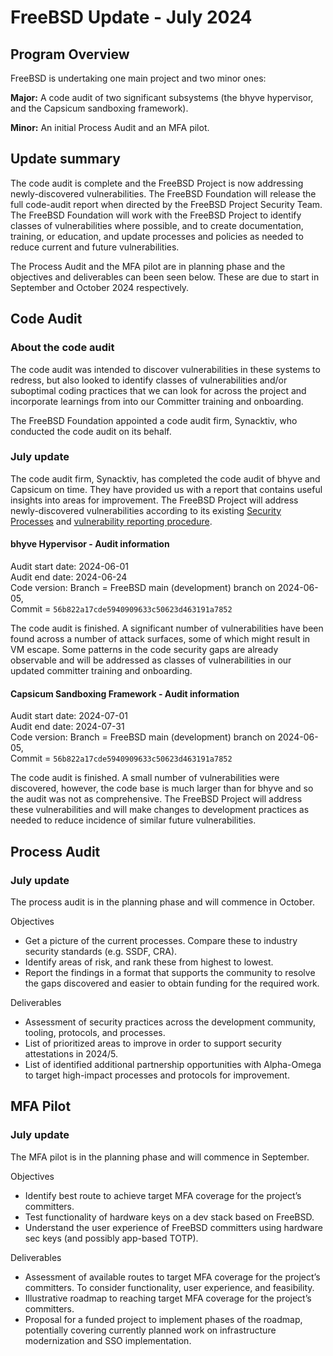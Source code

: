 # FreeBSD Update - July 2024

## Program Overview
FreeBSD is undertaking one main project and two minor ones:

**Major:** A code audit of two significant subsystems (the bhyve hypervisor, and the Capsicum sandboxing framework).

**Minor:** An initial Process Audit and an MFA pilot.

## Update summary
The code audit is complete and the FreeBSD Project is now addressing newly-discovered vulnerabilities. The FreeBSD Foundation will release the full code-audit report when directed by the FreeBSD Project Security Team. The FreeBSD Foundation will work with the FreeBSD Project to identify classes of vulnerabilities where possible, and to create documentation, training, or education, and update processes and policies as needed to reduce current and future vulnerabilities.

The Process Audit and the MFA pilot are in planning phase and the objectives and deliverables can been seen below. These are due to start in September and October 2024 respectively.

## Code Audit

### About the code audit
The code audit was intended to discover vulnerabilities in these systems to
redress, but also looked to identify classes of vulnerabilities and/or
suboptimal coding practices that we can look for across the project and
incorporate learnings from into our Committer training and onboarding.

The FreeBSD Foundation appointed a code audit firm, Synacktiv, who conducted the code audit on its behalf.

### July update
The code audit firm, Synacktiv, has completed the code audit of bhyve and Capsicum on time. They have provided us with a report that contains useful insights into
areas for improvement. The FreeBSD Project will address newly-discovered vulnerabilities according to its existing [Security Processes](https://www.freebsd.org/security/) and [vulnerability reporting procedure](https://www.freebsd.org/security/reporting/).

#### bhyve Hypervisor - Audit information

Audit start date: 	2024-06-01  
Audit end date: 	2024-06-24  
Code version:		Branch = FreeBSD main (development) branch on 2024-06-05,  
                    Commit = `56b822a17cde5940909633c50623d463191a7852`

The code audit is finished. A significant number of vulnerabilities have been
found across a number of attack surfaces, some of which might result in VM
escape. Some patterns in the code security gaps are already observable and will
be addressed as classes of vulnerabilities in our updated committer training
and onboarding.

#### Capsicum Sandboxing Framework - Audit information

Audit start date: 	2024-07-01  
Audit end date: 	2024-07-31  
Code version:		Branch = FreeBSD main (development) branch on 2024-06-05,  
                    Commit = `56b822a17cde5940909633c50623d463191a7852`

The code audit is finished. A small number of vulnerabilities were discovered, however, the code base is much larger than for bhyve and so the audit was not as comprehensive. The FreeBSD Project will address these vulnerabilities and will make changes to development practices as needed to reduce incidence of similar future vulnerabilities. 

## Process Audit 
### July update

The process audit is in the planning phase and will commence in October. 

Objectives

- Get a picture of the current processes. Compare these to industry security standards (e.g. SSDF, CRA).
- Identify areas of risk, and rank these from highest to lowest.
- Report the findings in a format that supports the community to resolve the gaps discovered and easier to obtain funding for the required work.

Deliverables
- Assessment of security practices across the development community, tooling, protocols, and processes.
- List of prioritized areas to improve in order to support security attestations in 2024/5.
- List of identified additional partnership opportunities with Alpha-Omega to target high-impact processes and protocols for improvement.


## MFA Pilot 
### July update

The MFA pilot is in the planning phase and will commence in September.

Objectives
- Identify best route to achieve target MFA coverage for the project’s committers.
- Test functionality of hardware keys on a dev stack based on FreeBSD.
- Understand the user experience of FreeBSD committers using hardware sec keys (and possibly app-based TOTP).

Deliverables
- Assessment of available routes to target MFA coverage for the project’s committers. To consider functionality, user experience, and feasibility. 
- Illustrative roadmap to reaching target MFA coverage for the project’s committers.
- Proposal for a funded project to implement phases of the roadmap, potentially covering currently planned work on infrastructure modernization and SSO implementation.


